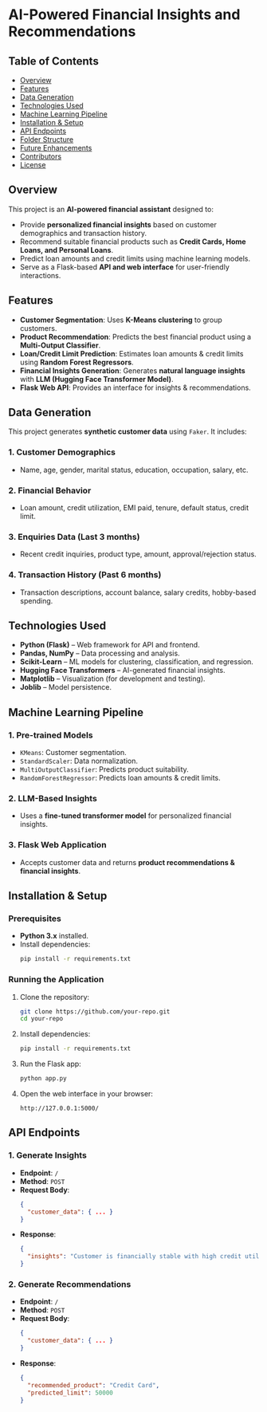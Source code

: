 # AI-Powered Financial Insights and Recommendations

## Table of Contents
- [Overview](#overview)
- [Features](#features)
- [Data Generation](#data-generation)
- [Technologies Used](#technologies-used)
- [Machine Learning Pipeline](#machine-learning-pipeline)
- [Installation & Setup](#installation--setup)
- [API Endpoints](#api-endpoints)
- [Folder Structure](#folder-structure)
- [Future Enhancements](#future-enhancements)
- [Contributors](#contributors)
- [License](#license)

## Overview
This project is an **AI-powered financial assistant** designed to:
- Provide **personalized financial insights** based on customer demographics and transaction history.
- Recommend suitable financial products such as **Credit Cards, Home Loans, and Personal Loans**.
- Predict loan amounts and credit limits using machine learning models.
- Serve as a Flask-based **API and web interface** for user-friendly interactions.

## Features
- **Customer Segmentation**: Uses **K-Means clustering** to group customers.
- **Product Recommendation**: Predicts the best financial product using a **Multi-Output Classifier**.
- **Loan/Credit Limit Prediction**: Estimates loan amounts & credit limits using **Random Forest Regressors**.
- **Financial Insights Generation**: Generates **natural language insights** with **LLM (Hugging Face Transformer Model)**.
- **Flask Web API**: Provides an interface for insights & recommendations.

## Data Generation
This project generates **synthetic customer data** using `Faker`. It includes:
### 1. Customer Demographics
   - Name, age, gender, marital status, education, occupation, salary, etc.
### 2. Financial Behavior
   - Loan amount, credit utilization, EMI paid, tenure, default status, credit limit.
### 3. Enquiries Data (Last 3 months)
   - Recent credit inquiries, product type, amount, approval/rejection status.
### 4. Transaction History (Past 6 months)
   - Transaction descriptions, account balance, salary credits, hobby-based spending.

## Technologies Used
- **Python (Flask)** – Web framework for API and frontend.
- **Pandas, NumPy** – Data processing and analysis.
- **Scikit-Learn** – ML models for clustering, classification, and regression.
- **Hugging Face Transformers** – AI-generated financial insights.
- **Matplotlib** – Visualization (for development and testing).
- **Joblib** – Model persistence.

## Machine Learning Pipeline
### 1. Pre-trained Models
   - `KMeans`: Customer segmentation.
   - `StandardScaler`: Data normalization.
   - `MultiOutputClassifier`: Predicts product suitability.
   - `RandomForestRegressor`: Predicts loan amounts & credit limits.
### 2. LLM-Based Insights
   - Uses a **fine-tuned transformer model** for personalized financial insights.
### 3. Flask Web Application
   - Accepts customer data and returns **product recommendations & financial insights**.

## Installation & Setup
### Prerequisites
- **Python 3.x** installed.
- Install dependencies:
  ```bash
  pip install -r requirements.txt
  ```

### Running the Application
1. Clone the repository:
   ```bash
   git clone https://github.com/your-repo.git
   cd your-repo
   ```
2. Install dependencies:
   ```bash
   pip install -r requirements.txt
   ```
3. Run the Flask app:
   ```bash
   python app.py
   ```
4. Open the web interface in your browser:
   ```
   http://127.0.0.1:5000/
   ```

## API Endpoints
### 1. Generate Insights
- **Endpoint**: `/`
- **Method**: `POST`
- **Request Body**:
  ```json
  {
    "customer_data": { ... }
  }
  ```
- **Response**:
  ```json
  {
    "insights": "Customer is financially stable with high credit utilization..."
  }
  ```

### 2. Generate Recommendations
- **Endpoint**: `/`
- **Method**: `POST`
- **Request Body**:
  ```json
  {
    "customer_data": { ... }
  }
  ```
- **Response**:
  ```json
  {
    "recommended_product": "Credit Card",
    "predicted_limit": 50000
  }
  ```

